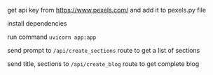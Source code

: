 get api key from https://www.pexels.com/ and add it to pexels.py file

install dependencies

run command `uvicorn app:app`

send prompt to `/api/create_sections` route to get a list of sections

send title, sections to `/api/create_blog` route to get complete blog
